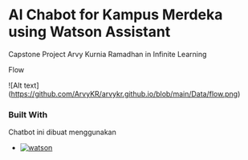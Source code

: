 # AI Chabot for Kampus Merdeka using Watson Assistant
Capstone Project Arvy Kurnia Ramadhan in Infinite Learning

Flow

![Alt text] (https://github.com/ArvyKR/arvykr.github.io/blob/main/Data/flow.png)


### Built With

Chatbot ini dibuat menggunakan

* [![watson][watson]][watson]


[watson]: [https://img.shields.io/badge/codeigniter-000000?style=for-the-badge&logo=nextdotjs&logoColor=white](https://img.shields.io/badge/watson-assistant-blue)
